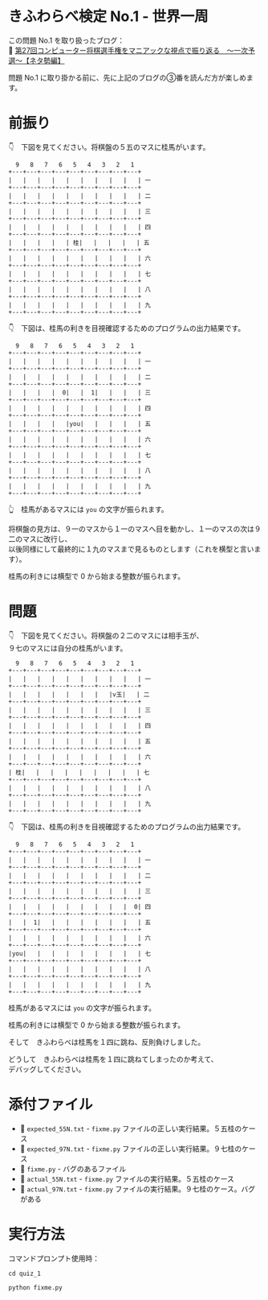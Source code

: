 # きふわらべ検定 No.1 - 世界一周

この問題 No.1 を取り扱ったブログ：  
📖 [第27回コンピューター将棋選手権をマニアックな視点で振り返る　～一次予選～【ネタ勢編】](https://arakippe.com/archives/wcsc-fun-2017.html)  

問題 No.1 に取り掛かる前に、先に上記のブログの③番を読んだ方が楽しめます。  


# 前振り

👇　下図を見てください。将棋盤の５五のマスに桂馬がいます。  

```
  9   8   7   6   5   4   3   2   1
+---+---+---+---+---+---+---+---+---+
|   |   |   |   |   |   |   |   |   | 一
+---+---+---+---+---+---+---+---+---+
|   |   |   |   |   |   |   |   |   | 二
+---+---+---+---+---+---+---+---+---+
|   |   |   |   |   |   |   |   |   | 三
+---+---+---+---+---+---+---+---+---+
|   |   |   |   |   |   |   |   |   | 四
+---+---+---+---+---+---+---+---+---+
|   |   |   |   | 桂|   |   |   |   | 五
+---+---+---+---+---+---+---+---+---+
|   |   |   |   |   |   |   |   |   | 六
+---+---+---+---+---+---+---+---+---+
|   |   |   |   |   |   |   |   |   | 七
+---+---+---+---+---+---+---+---+---+
|   |   |   |   |   |   |   |   |   | 八
+---+---+---+---+---+---+---+---+---+
|   |   |   |   |   |   |   |   |   | 九
+---+---+---+---+---+---+---+---+---+
```

👇　下図は、桂馬の利きを目視確認するためのプログラムの出力結果です。  

```
  9   8   7   6   5   4   3   2   1
+---+---+---+---+---+---+---+---+---+
|   |   |   |   |   |   |   |   |   | 一
+---+---+---+---+---+---+---+---+---+
|   |   |   |   |   |   |   |   |   | 二
+---+---+---+---+---+---+---+---+---+
|   |   |   |  0|   |  1|   |   |   | 三
+---+---+---+---+---+---+---+---+---+
|   |   |   |   |   |   |   |   |   | 四
+---+---+---+---+---+---+---+---+---+
|   |   |   |   |you|   |   |   |   | 五
+---+---+---+---+---+---+---+---+---+
|   |   |   |   |   |   |   |   |   | 六
+---+---+---+---+---+---+---+---+---+
|   |   |   |   |   |   |   |   |   | 七
+---+---+---+---+---+---+---+---+---+
|   |   |   |   |   |   |   |   |   | 八
+---+---+---+---+---+---+---+---+---+
|   |   |   |   |   |   |   |   |   | 九
+---+---+---+---+---+---+---+---+---+
```

👆　桂馬があるマスには `you` の文字が振られます。  

将棋盤の見方は、９一のマスから１一のマスへ目を動かし、１一のマスの次は９二のマスに改行し、  
以後同様にして最終的に１九のマスまで見るものとします（これを横型と言います）。

桂馬の利きには横型で 0 から始まる整数が振られます。  


# 問題

👇　下図を見てください。将棋盤の２二のマスには相手玉が、  
９七のマスには自分の桂馬がいます。  

```
  9   8   7   6   5   4   3   2   1
+---+---+---+---+---+---+---+---+---+
|   |   |   |   |   |   |   |   |   | 一
+---+---+---+---+---+---+---+---+---+
|   |   |   |   |   |   |   |v玉|   | 二
+---+---+---+---+---+---+---+---+---+
|   |   |   |   |   |   |   |   |   | 三
+---+---+---+---+---+---+---+---+---+
|   |   |   |   |   |   |   |   |   | 四
+---+---+---+---+---+---+---+---+---+
|   |   |   |   |   |   |   |   |   | 五
+---+---+---+---+---+---+---+---+---+
|   |   |   |   |   |   |   |   |   | 六
+---+---+---+---+---+---+---+---+---+
| 桂|   |   |   |   |   |   |   |   | 七
+---+---+---+---+---+---+---+---+---+
|   |   |   |   |   |   |   |   |   | 八
+---+---+---+---+---+---+---+---+---+
|   |   |   |   |   |   |   |   |   | 九
+---+---+---+---+---+---+---+---+---+
```

👇　下図は、桂馬の利きを目視確認するためのプログラムの出力結果です。  

```
  9   8   7   6   5   4   3   2   1
+---+---+---+---+---+---+---+---+---+
|   |   |   |   |   |   |   |   |   | 一
+---+---+---+---+---+---+---+---+---+
|   |   |   |   |   |   |   |   |   | 二
+---+---+---+---+---+---+---+---+---+
|   |   |   |   |   |   |   |   |   | 三
+---+---+---+---+---+---+---+---+---+
|   |   |   |   |   |   |   |   |  0| 四
+---+---+---+---+---+---+---+---+---+
|   |  1|   |   |   |   |   |   |   | 五
+---+---+---+---+---+---+---+---+---+
|   |   |   |   |   |   |   |   |   | 六
+---+---+---+---+---+---+---+---+---+
|you|   |   |   |   |   |   |   |   | 七
+---+---+---+---+---+---+---+---+---+
|   |   |   |   |   |   |   |   |   | 八
+---+---+---+---+---+---+---+---+---+
|   |   |   |   |   |   |   |   |   | 九
+---+---+---+---+---+---+---+---+---+
```

桂馬があるマスには `you` の文字が振られます。  

桂馬の利きには横型で 0 から始まる整数が振られます。  

そして　きふわらべは桂馬を１四に跳ね、反則負けしました。  

どうして　きふわらべは桂馬を１四に跳ねてしまったのか考えて、  
デバッグしてください。  


# 添付ファイル

* 📄 `expected_55N.txt` - `fixme.py` ファイルの正しい実行結果。５五桂のケース
* 📄 `expected_97N.txt` - `fixme.py` ファイルの正しい実行結果。９七桂のケース
* 📄 `fixme.py` - バグのあるファイル
* 📄 `actual_55N.txt` - `fixme.py` ファイルの実行結果。５五桂のケース
* 📄 `actual_97N.txt` - `fixme.py` ファイルの実行結果。９七桂のケース。バグがある


# 実行方法

コマンドプロンプト使用時：  

```shell
cd quiz_1

python fixme.py
```
